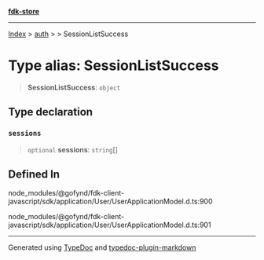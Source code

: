 [**fdk-store**](../../../README.md)
***

[Index](../../../API.md) > [auth](../../README.md) > [<internal>](../README.md) > SessionListSuccess

# Type alias: SessionListSuccess

> **SessionListSuccess**: `object`

## Type declaration

### `sessions`

> `optional` **sessions**: `string`[]

## Defined In

node\_modules/@gofynd/fdk-client-javascript/sdk/application/User/UserApplicationModel.d.ts:900

node\_modules/@gofynd/fdk-client-javascript/sdk/application/User/UserApplicationModel.d.ts:901

***
Generated using [TypeDoc](https://typedoc.org/) and [typedoc-plugin-markdown](https://www.npmjs.com/package/typedoc-plugin-markdown)
